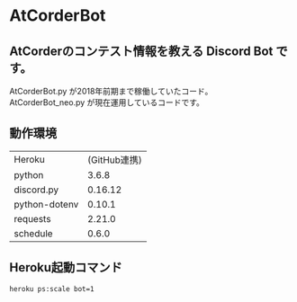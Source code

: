 # AtCorderBot

## AtCorderのコンテスト情報を教える Discord Bot です。 

AtCorderBot.py が2018年前期まで稼働していたコード。  
AtCorderBot_neo.py が現在運用しているコードです。  

## 動作環境
|               |            |
| :----------- | :-------- |
| Heroku        | (GitHub連携) |
| python        | 3.6.8      |
| discord.py    | 0.16.12    |
| python-dotenv | 0.10.1     |
| requests      | 2.21.0     |
| schedule      | 0.6.0      |

## Heroku起動コマンド
```
heroku ps:scale bot=1
```